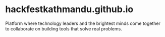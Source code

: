 # hackfestkathmandu.github.io
Platform where technology leaders and the brightest minds come together to collaborate on building tools that solve real problems.
